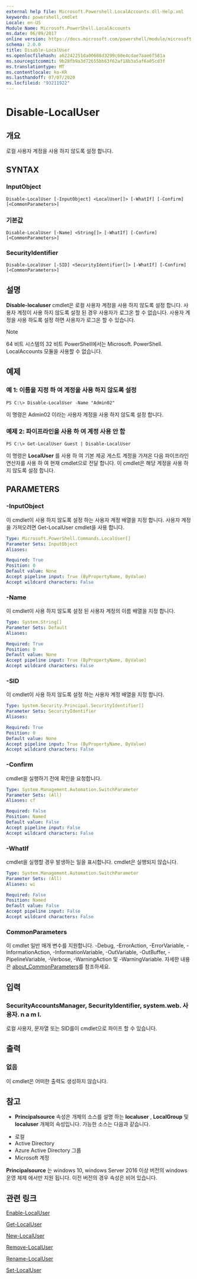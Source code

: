 ```yaml
---
external help file: Microsoft.Powershell.LocalAccounts.dll-Help.xml
keywords: powershell,cmdlet
Locale: en-US
Module Name: Microsoft.PowerShell.LocalAccounts
ms.date: 06/09/2017
online version: https://docs.microsoft.com/powershell/module/microsoft.powershell.localaccounts/disable-localuser?view=powershell-5.1&WT.mc_id=ps-gethelp
schema: 2.0.0
title: Disable-LocalUser
ms.openlocfilehash: a62242251da00688d3299c60e4cdae7aae6f581a
ms.sourcegitcommit: 9b28fb9a3d72655bb63f62af18b3a5af6a05cd3f
ms.translationtype: MT
ms.contentlocale: ko-KR
ms.lasthandoff: 07/07/2020
ms.locfileid: "93211922"
---
```

# Disable-LocalUser

## 개요
로컬 사용자 계정을 사용 하지 않도록 설정 합니다.

## SYNTAX

### InputObject

```
Disable-LocalUser [-InputObject] <LocalUser[]> [-WhatIf] [-Confirm] [<CommonParameters>]
```

### 기본값

```
Disable-LocalUser [-Name] <String[]> [-WhatIf] [-Confirm] [<CommonParameters>]
```

### SecurityIdentifier

```
Disable-LocalUser [-SID] <SecurityIdentifier[]> [-WhatIf] [-Confirm] [<CommonParameters>]
```

## 설명
**Disable-localuser** cmdlet은 로컬 사용자 계정을 사용 하지 않도록 설정 합니다.
사용자 계정이 사용 하지 않도록 설정 된 경우 사용자가 로그온 할 수 없습니다.
사용자 계정을 사용 하도록 설정 하면 사용자가 로그온 할 수 있습니다.

> [!NOTE]
> 64 비트 시스템의 32 비트 PowerShell에서는 Microsoft. PowerShell. LocalAccounts 모듈을 사용할 수 없습니다.

## 예제

### 예 1: 이름을 지정 하 여 계정을 사용 하지 않도록 설정

```
PS C:\> Disable-LocalUser -Name "Admin02"
```

이 명령은 Admin02 이라는 사용자 계정을 사용 하지 않도록 설정 합니다.

### 예제 2: 파이프라인을 사용 하 여 계정 사용 안 함

```
PS C:\> Get-LocalUser Guest | Disable-LocalUser
```

이 명령은 **LocalUser** 를 사용 하 여 기본 제공 게스트 계정을 가져온 다음 파이프라인 연산자를 사용 하 여 현재 cmdlet으로 전달 합니다.
이 cmdlet은 해당 계정을 사용 하지 않도록 설정 합니다.

## PARAMETERS

### -InputObject
이 cmdlet이 사용 하지 않도록 설정 하는 사용자 계정 배열을 지정 합니다.
사용자 계정을 가져오려면 Get-LocalUser cmdlet을 사용 합니다.

```yaml
Type: Microsoft.PowerShell.Commands.LocalUser[]
Parameter Sets: InputObject
Aliases:

Required: True
Position: 0
Default value: None
Accept pipeline input: True (ByPropertyName, ByValue)
Accept wildcard characters: False
```

### -Name
이 cmdlet이 사용 하지 않도록 설정 된 사용자 계정의 이름 배열을 지정 합니다.

```yaml
Type: System.String[]
Parameter Sets: Default
Aliases:

Required: True
Position: 0
Default value: None
Accept pipeline input: True (ByPropertyName, ByValue)
Accept wildcard characters: False
```

### -SID
이 cmdlet이 사용 하지 않도록 설정 하는 사용자 계정 배열을 지정 합니다.

```yaml
Type: System.Security.Principal.SecurityIdentifier[]
Parameter Sets: SecurityIdentifier
Aliases:

Required: True
Position: 0
Default value: None
Accept pipeline input: True (ByPropertyName, ByValue)
Accept wildcard characters: False
```

### -Confirm
cmdlet을 실행하기 전에 확인을 요청합니다.

```yaml
Type: System.Management.Automation.SwitchParameter
Parameter Sets: (All)
Aliases: cf

Required: False
Position: Named
Default value: False
Accept pipeline input: False
Accept wildcard characters: False
```

### -WhatIf
cmdlet을 실행할 경우 발생하는 일을 표시합니다.
cmdlet은 실행되지 않습니다.

```yaml
Type: System.Management.Automation.SwitchParameter
Parameter Sets: (All)
Aliases: wi

Required: False
Position: Named
Default value: False
Accept pipeline input: False
Accept wildcard characters: False
```

### CommonParameters
이 cmdlet 일반 매개 변수를 지원합니다. -Debug, -ErrorAction, -ErrorVariable, -InformationAction, -InformationVariable, -OutVariable, -OutBuffer, -PipelineVariable, -Verbose, -WarningAction 및 -WarningVariable. 자세한 내용은 [about_CommonParameters](https://go.microsoft.com/fwlink/?LinkID=113216)를 참조하세요.

## 입력

### SecurityAccountsManager, SecurityIdentifier, system.web. 사용자. n a m l.
로컬 사용자, 문자열 또는 SID를이 cmdlet으로 파이프 할 수 있습니다.

## 출력

### 없음
이 cmdlet은 어떠한 출력도 생성하지 않습니다.

## 참고

* **Principalsource** 속성은 개체의 소스를 설명 하는 **localuser** , **LocalGroup** 및 **localuser** 개체의 속성입니다. 가능한 소스는 다음과 같습니다.

- 로컬
- Active Directory
- Azure Active Directory 그룹
- Microsoft 계정

**Principalsource** 는 windows 10, windows Server 2016 이상 버전의 windows 운영 체제 에서만 지원 됩니다. 이전 버전의 경우 속성은 비어 있습니다.

## 관련 링크

[Enable-LocalUser](Enable-LocalUser.md)

[Get-LocalUser](Get-LocalUser.md)

[New-LocalUser](New-LocalUser.md)

[Remove-LocalUser](Remove-LocalUser.md)

[Rename-LocalUser](Rename-LocalUser.md)

[Set-LocalUser](Set-LocalUser.md)
